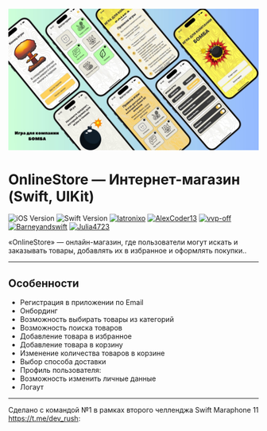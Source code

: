 
![image](https://github.com/ElShtolts13/Bomb-Game-1-Challenge/blob/main/mainImage.jpg)



# OnlineStore — Интернет-магазин (Swift, UIKit)

![iOS Version](https://img.shields.io/badge/iOS-15.0+-blue?style=flat&logo=apple)
![Swift Version](https://img.shields.io/badge/Swift-5.5-orange?style=flat&logo=swift)
 [![latronixo](https://img.shields.io/badge/latronixo1-black)](https://github.com/latronixo1)
 [![AlexCoder13](https://img.shields.io/badge/latronixo-181717?style=flat&logo=github&logoColor=white)](https://github.com/AlexCoder13)
 [![vvp-off](https://img.shields.io/badge/latronixo-181717?style=flat&logo=github&logoColor=white)](https://github.com/vvp-off)
 [![Barneyandswift](https://img.shields.io/badge/latronixo-181717?style=flat&logo=github&logoColor=white)](https://github.com/Barneyandswift)
 [![Julia4723](https://img.shields.io/badge/latronixo-181717?style=flat&logo=github&logoColor=white)](https://github.com/Julia4723)

«OnlineStore» — онлайн-магазин, где пользователи могут искать и заказывать товары, добавлять их в избранное и оформлять покупки..

---

## Особенности
- Регистрация в приложении по Email
- Онбординг
- Возможность выбирать товары из категорий
- Возможность поиска товаров
- Добавление товара в избранное
- Добавление товара в корзину
- Изменение количества товаров в корзине
- Выбор способа доставки
- Профиль пользователя:
- Возможность изменить личные данные
- Логаут

---
Сделано с командой №1 в рамках второго челленджа Swift Maraphone 11  https://t.me/dev_rush:

